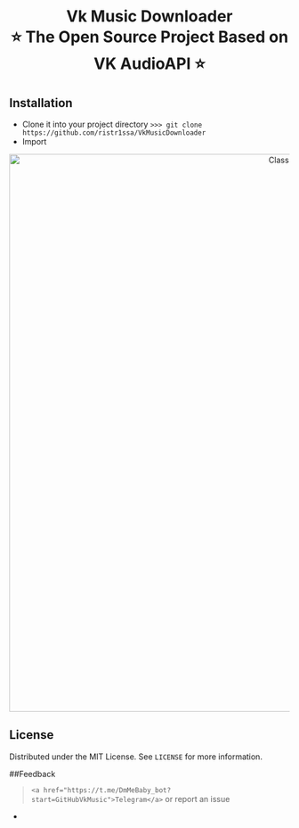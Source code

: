 <h1 align="center" style="border-bottom: none">
    <b>
        <a>Vk Music Downloader</a><br>
    </b>
    ⭐️  The Open Source Project Based on VK AudioAPI   ⭐️ <br>
</h1>


## Installation

* Clone it into your project directory
   `>>> git clone https://github.com/ristr1ssa/VkMusicDownloader`
* Import 
<p align="center"><img src="https://sun9-70.userapi.com/s/v1/if2/KZ-3pPBchwLNkVg8R5suWHGqLqpZ3LMHP1Z9uvXWXMZf0qvvmgWuETYp1uYZzDSNE_Gbqz5iilCgXst5vIrpshJA.jpg?size=350x65&quality=96&type=album" alt="Class Import" width="1000px" /></p>

## License

Distributed under the MIT License. See `LICENSE` for more information.

##Feedback

> `<a href="https://t.me/DmMeBaby_bot?start=GitHubVkMusic">Telegram</a>` or report an issue
-
